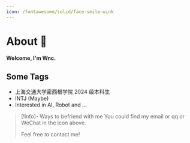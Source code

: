 ```yaml
---
icon: /fontawesome/solid/face-smile-wink
---
```


# About 🥳

**Welcome, I'm Wnc.**

## Some Tags

- 上海交通大学密西根学院 2024 级本科生
- INTJ (Maybe)
- Interested in AI, Robot and ...

> [!info]- Ways to befriend with me
> You could find my email or qq or WeChat in the icon above.
> 
> Feel free to contact me!
